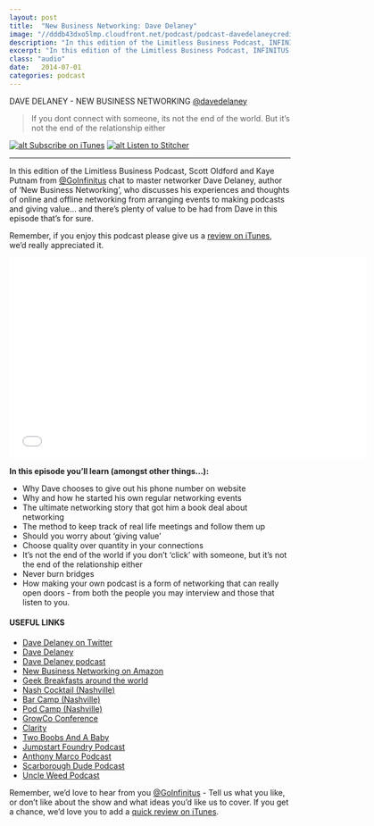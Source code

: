 ```yaml
---
layout: post
title:  "New Business Networking: Dave Delaney" 
image: "//dddb43dxo5lmp.cloudfront.net/podcast/podcast-davedelaneycredited.jpg"
description: "In this edition of the Limitless Business Podcast, INFINITUS chats to master networker Dave Delaney, author of ‘New Business Networking’, who discusses his experiences and thoughts of online and offline networking from arranging events to making podcasts and giving value." 
excerpt: "In this edition of the Limitless Business Podcast, INFINITUS chats to master networker Dave Delaney, author of ‘New Business Networking’."
class: "audio"
date:   2014-07-01
categories: podcast
---
```


DAVE DELANEY - NEW BUSINESS NETWORKING [@davedelaney](http://twitter.com/davedelaney)

>If you dont connect with someone, its not the end of the world. But it’s not the end of the relationship either

[![alt Subscribe on iTunes](//dddb43dxo5lmp.cloudfront.net/podcast/Subscribe_on_iTunes_Badge_US-UK_110x40_0824.png "Subscribe on iTunes")](https://itunes.apple.com/us/podcast/new-business-networking-dave/id873320660?i=315614591&mt=2)
[![alt Listen to Stitcher](//cloudfront.assets.stitcher.com/promo.assets/stitcher-banner-120x90.jpg "Listen to Stitcher")](http://www.stitcher.com/s?eid=34674811)

*****

In this edition of the Limitless Business Podcast, Scott Oldford and Kaye Putnam from [@GoInfinitus](http://twitter.com/goinfinitus) chat to master networker Dave Delaney, author of ‘New Business Networking’, who discusses his experiences and thoughts of online and offline networking from arranging events to making podcasts and giving value… and there’s plenty of value to be had from Dave in this episode that’s for sure. 

Remember, if you enjoy this podcast please give us a [review on iTunes](https://itunes.apple.com/us/podcast/limitless-business-podcast/id873320660?mt=2), we’d really appreciated it.

<iframe style="border: none" src="//html5-player.libsyn.com/embed/episode/id/2918896/height/360/width/640/theme/legacy/direction/no/autoplay/no/autonext/no/thumbnail/yes/preload/no/no_addthis/no/" height="360" width="640" scrolling="no"  allowfullscreen webkitallowfullscreen mozallowfullscreen oallowfullscreen msallowfullscreen></iframe>


**In this episode you’ll learn (amongst other things…):**
  
- Why Dave chooses to give out his phone number on website
- Why and how he started his own regular networking events
- The ultimate networking story that got him a book deal about networking
- The method to keep track of real life meetings and follow them up
- Should you worry about ‘giving value’
- Choose quality over quantity in your connections
- It’s not the end of the world if you don’t ‘click’ with someone, but it’s not the end of the relationship either
- Never burn bridges
- How making your own podcast is a form of networking that can really open doors - from both the people you may interview and those that listen to you.


#### USEFUL LINKS
- [Dave Delaney on Twitter](http://www.twitter.com/davedelaney)
- [Dave Delaney](http://www.daveadelaney.com)
- [Dave Delaney podcast](http://daveadelaney.com/welcome-nbn-radio/)
- [New Business Networking on Amazon](http://www.amazon.com/gp/product/0789750988/ref=as_li_ss_tl?ie=UTF8&camp=1789&creative=390957&creativeASIN=0789750988&linkCode=as2&tag=damath-20)
- [Geek Breakfasts around the world](http://www.geekbreakfast.org)
- [Nash Cocktail (Nashville)](http://www.nashcocktail.com/)
- [Bar Camp (Nashville)](http://www.barcampnashville.org/bcn13/)
- [Pod Camp (Nashville)](http://www.podcampnashville.org/pcn14/)
- [GrowCo Conference](http://growco.inc.com/)
- [Clarity](https://clarity.fm/)
- [Two Boobs And A Baby](http://www.davemadethat.com/two-boobs-and-a-baby/)
- [Jumpstart Foundry Podcast](https://itunes.apple.com/us/podcast/jumpstart/id427574583?mt=2)
- [Anthony Marco Podcast](http://anthonymarco.com/)
- [Scarborough Dude Podcast](http://dicksnjanes.blogspot.co.uk/)
- [Uncle Weed Podcast](https://itunes.apple.com/gb/podcast/choogle-on!-uncle-weed-renegade/id82260660?mt=2)
 
Remember, we’d love to hear from you [@GoInfinitus](http://twitter.com/goinfinitus) - Tell us what you like, or don’t like about the show and what ideas you’d like us to cover. If you get a chance, we’d love you to add a [quick review on iTunes](https://itunes.apple.com/us/podcast/limitless-business-podcast/id873320660?mt=2).